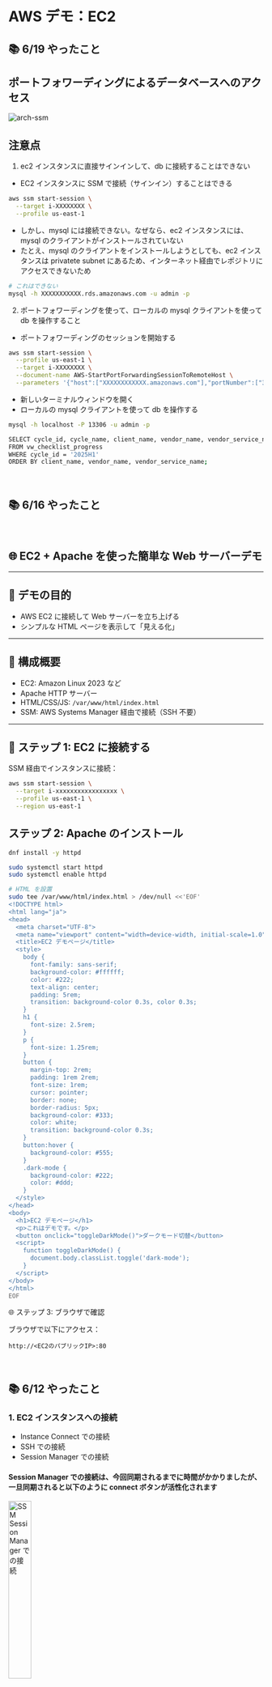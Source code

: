 # AWS デモ：EC2

## 📚 6/19 やったこと

## ポートフォワーディングによるデータベースへのアクセス

![arch-ssm](asset/arch-ssm.png)

## 注意点

1. ec2 インスタンスに直接サインインして、db に接続することはできない

- EC2 インスタンスに SSM で接続（サインイン）することはできる

```bash
aws ssm start-session \
  --target i-XXXXXXXX \
  --profile us-east-1
```

- しかし、mysql には接続できない。なぜなら、ec2 インスタンスには、mysql のクライアントがインストールされていない
- たとえ、mysql のクライアントをインストールしようとしても、ec2 インスタンスは privatete subnet にあるため、インターネット経由でレポジトリにアクセスできないため

```bash
# これはできない
mysql -h XXXXXXXXXXX.rds.amazonaws.com -u admin -p
```

2. ポートフォワーディングを使って、ローカルの mysql クライアントを使って db を操作すること

- ポートフォワーディングのセッションを開始する

```bash
aws ssm start-session \
  --profile us-east-1 \
  --target i-XXXXXXXX \
  --document-name AWS-StartPortForwardingSessionToRemoteHost \
  --parameters '{"host":["XXXXXXXXXXXX.amazonaws.com"],"portNumber":["3306"],"localPortNumber":["13306"]}'
```

- 新しいターミナルウィンドウを開く
- ローカルの mysql クライアントを使って db を操作する

```bash
mysql -h localhost -P 13306 -u admin -p

SELECT cycle_id, cycle_name, client_name, vendor_name, vendor_service_name, checklist_type, status, status_jp, completed_at
FROM vw_checklist_progress
WHERE cycle_id = '2025H1'
ORDER BY client_name, vendor_name, vendor_service_name;
```

<br/>

## 📚 6/16 やったこと

<br/>

## 🌐 EC2 + Apache を使った簡単な Web サーバーデモ

---

## 🎯 デモの目的

- AWS EC2 に接続して Web サーバーを立ち上げる
- シンプルな HTML ページを表示して「見える化」

---

## 🧱 構成概要

- EC2: Amazon Linux 2023 など
- Apache HTTP サーバー
- HTML/CSS/JS: `/var/www/html/index.html`
- SSM: AWS Systems Manager 経由で接続（SSH 不要）

---

## 🔧 ステップ 1: EC2 に接続する

SSM 経由でインスタンスに接続：

```bash
aws ssm start-session \
  --target i-xxxxxxxxxxxxxxxxx \
  --profile us-east-1 \
  --region us-east-1
```

## ステップ 2: Apache のインストール

```bash
dnf install -y httpd

sudo systemctl start httpd
sudo systemctl enable httpd

# HTML を設置
sudo tee /var/www/html/index.html > /dev/null <<'EOF'
<!DOCTYPE html>
<html lang="ja">
<head>
  <meta charset="UTF-8">
  <meta name="viewport" content="width=device-width, initial-scale=1.0">
  <title>EC2 デモページ</title>
  <style>
    body {
      font-family: sans-serif;
      background-color: #ffffff;
      color: #222;
      text-align: center;
      padding: 5rem;
      transition: background-color 0.3s, color 0.3s;
    }
    h1 {
      font-size: 2.5rem;
    }
    p {
      font-size: 1.25rem;
    }
    button {
      margin-top: 2rem;
      padding: 1rem 2rem;
      font-size: 1rem;
      cursor: pointer;
      border: none;
      border-radius: 5px;
      background-color: #333;
      color: white;
      transition: background-color 0.3s;
    }
    button:hover {
      background-color: #555;
    }
    .dark-mode {
      background-color: #222;
      color: #ddd;
    }
  </style>
</head>
<body>
  <h1>EC2 デモページ</h1>
  <p>これはデモです。</p>
  <button onclick="toggleDarkMode()">ダークモード切替</button>
  <script>
    function toggleDarkMode() {
      document.body.classList.toggle('dark-mode');
    }
  </script>
</body>
</html>
EOF
```

🌐 ステップ 3: ブラウザで確認

ブラウザで以下にアクセス：

```
http://<EC2のパブリックIP>:80
```

<br />

## 📚 6/12 やったこと

### 1. EC2 インスタンスへの接続

- Instance Connect での接続
- SSH での接続
- Session Manager での接続

#### Session Manager での接続は、今回同期されるまでに時間がかかりましたが、一旦同期されると以下のように connect ボタンが活性化されます

<img src="asset/ssm-connect.png" alt="SSM Session Manager での接続" style="width: 30%;">

#### 参考：　少し古い記事ですが、Session Manager での接続方法については以下も参照してください

https://dev.classmethod.jp/articles/ec2-access-with-session-manager/

<br />
<br />
<br />

## 📚 復習：　 6/9 やったこと

### 1. 下記の構成で、

- VPC を作成
- Public Subnet に EC2 インスタンスを作成、起動
- ローカルマシンから、インスタンスに接続

![アーキテクチャ図](asset/arch.png)

### 2. 実際の AWS マネジメントコンソール上で見たリソース配置はこうです

![実際のAWSマネジメントコンソール上のリソース配置](asset/vpc.png)

### 3. インスタンスへの接続は以下の方法があります

- 本日は、Instance Connect のみ実施した
- Session Manager が推奨（一番安全）
- SSH、RDP は、セキュリティで劣る。昔ながらのやり方

<img src="asset/ec2-connect.png" alt="実際のAWSマネジメントコンソール上のリソース配置" style="width: 80%;">

## 🎯 内容

EC2 インスタンスの作成、セキュアな接続、アプリケーション起動までを実施します。

## 🧱 使用する AWS サービス

- Amazon EC2
- Amazon EC2 Security Group
- AWS Systems Manager
- AWS CloudFormation

---

## 🗂️ 構成概要

```

+------------------------+
| EC2 Instance |
|------------------------|
| OS: Amazon Linux 2023 |
| Node.js + Git |
| Port: 8080 Open |
+------------------------+
↑
|（SSM Session Manager 経由で接続）

```

---

## 🚀 デプロイ手順

### 1. CloudFormation スタックを作成

- AWS マネジメントコンソール → CloudFormation → 「スタックの作成」
- テンプレートファイル（`template.yml`）をアップロードする
- デフォルト設定のまま作成

### 2. EC2 インスタンスが起動したら確認

- EC2 → インスタンス一覧 → インスタンス が `running` になっていること

### 3. Systems Manager から接続

- Systems Manager → セッションマネージャー → セッションの開始
- 該当インスタンスを選択して接続

### 4. Web アクセスでアプリを表示

インスタンスの **パブリック IP アドレス** を確認し、ブラウザで以下にアクセス：

```

http://<EC2 のパブリック IP>:8080

```

---

## 🧼 クリーンアップ

- CloudFormation → スタックを選択 → 削除
- すべてのリソースが自動で削除されます

---

## 参考

- [Amazon Linux 2023 公式ドキュメント](https://docs.aws.amazon.com/linux/al2023/ug/)
- [Systems Manager セッションマネージャー](https://docs.aws.amazon.com/systems-manager/latest/userguide/session-manager.html)
- [Scotch.io Node ToDo App GitHub](https://github.com/scotch-io/node-todo)

---

```

```
